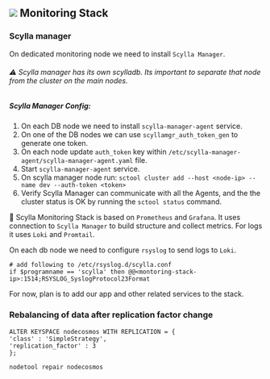 ## ![](https://via.placeholder.com/20/e91e63/000000?text=+) Monitoring Stack

### Scylla manager

On dedicated monitoring node we need to install `Scylla Manager`.

###### ⚠️ Scylla manager has its own scylladb. Its important to separate that node from the cluster on the main nodes.

##### Scylla Manager Config:

1. On each DB node we need to install `scylla-manager-agent` service.
2. On one of the DB nodes we can use `scyllamgr_auth_token_gen` to generate one token.
3. On each node update `auth_token` key within `/etc/scylla-manager-agent/scylla-manager-agent.yaml`
   file.
4. Start `scylla-manager-agent` service.
5. On scylla manager node run: `sctool cluster add --host <node-ip> --name dev --auth-token <token>`
6. Verify Scylla Manager can communicate with all the Agents, and the the cluster status is OK by
   running the `sctool status` command.

📝 Scylla Monitoring Stack is based on `Prometheus` and `Grafana`. It uses connection
to `Scylla Manager`
to build structure and collect metrics. For logs it uses `Loki` and `Promtail`.

On each db node we need to configure `rsyslog` to send logs to `Loki`.

```shell
# add following to /etc/rsyslog.d/scylla.conf
if $programname == 'scylla' then @@<montoring-stack-ip>:1514;RSYSLOG_SyslogProtocol23Format
```

For now, plan is to add our app and other related services to the stack.

### Rebalancing of data after replication factor change

```cassandraql
ALTER KEYSPACE nodecosmos WITH REPLICATION = {
'class' : 'SimpleStrategy',
'replication_factor' : 3
};

```

```shell
nodetool repair nodecosmos
```
